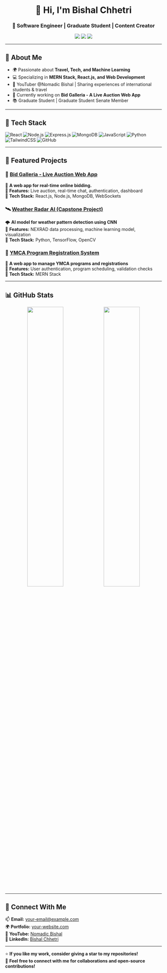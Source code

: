 <h1 align="center">👋 Hi, I'm Bishal Chhetri</h1>
<h3 align="center">🚀 Software Engineer | Graduate Student | Content Creator</h3>

<p align="center">
  <a href="https://www.linkedin.com/in/yourprofile"><img src="https://img.shields.io/badge/LinkedIn-blue?style=flat&logo=linkedin"></a>
  <a href="https://www.youtube.com/yourchannel"><img src="https://img.shields.io/badge/YouTube-red?style=flat&logo=youtube"></a>
  <a href="https://github.com/yourusername"><img src="https://img.shields.io/badge/GitHub-black?style=flat&logo=github"></a>
</p>

---

## 📌 About Me
- 🌍 Passionate about **Travel, Tech, and Machine Learning**
- 💻 Specializing in **MERN Stack, React.js, and Web Development**
- 🎥 YouTuber @Nomadic Bishal | Sharing experiences of international students & travel
- 🎯 Currently working on **Bid Galleria - A Live Auction Web App**
- 📚 Graduate Student | Graduate Student Senate Member

---

## 🚀 Tech Stack
![React](https://img.shields.io/badge/-React-61DAFB?style=flat&logo=react&logoColor=black)
![Node.js](https://img.shields.io/badge/-Node.js-339933?style=flat&logo=node.js&logoColor=white)
![Express.js](https://img.shields.io/badge/-Express.js-black?style=flat&logo=express&logoColor=white)
![MongoDB](https://img.shields.io/badge/-MongoDB-47A248?style=flat&logo=mongodb&logoColor=white)
![JavaScript](https://img.shields.io/badge/-JavaScript-F7DF1E?style=flat&logo=javascript&logoColor=black)
![Python](https://img.shields.io/badge/-Python-3776AB?style=flat&logo=python&logoColor=white)
![TailwindCSS](https://img.shields.io/badge/-TailwindCSS-38B2AC?style=flat&logo=tailwind-css&logoColor=white)
![GitHub](https://img.shields.io/badge/-GitHub-181717?style=flat&logo=github&logoColor=white)

---

## 📌 Featured Projects

### 🎯 [Bid Galleria - Live Auction Web App](https://github.com/yourusername/bid-galleria)
🚀 **A web app for real-time online bidding.**  
🔹 **Features:** Live auction, real-time chat, authentication, dashboard  
🔹 **Tech Stack:** React.js, Node.js, MongoDB, WebSockets  

### 🛰️ [Weather Radar AI (Capstone Project)](https://github.com/yourusername/weather-radar-ai)
🌩️ **AI model for weather pattern detection using CNN**  
🔹 **Features:** NEXRAD data processing, machine learning model, visualization  
🔹 **Tech Stack:** Python, TensorFlow, OpenCV  

### 📖 [YMCA Program Registration System](https://github.com/yourusername/ymca-project)
📝 **A web app to manage YMCA programs and registrations**  
🔹 **Features:** User authentication, program scheduling, validation checks  
🔹 **Tech Stack:** MERN Stack  

---

## 📊 GitHub Stats
<p align="center">
  <img src="https://github-readme-stats.vercel.app/api?username=yourusername&show_icons=true&theme=radical" width="48%">
  <img src="https://github-readme-streak-stats.herokuapp.com/?user=yourusername&theme=radical" width="48%">
</p>

---

## 🤝 Connect With Me  
📫 **Email:** your-email@example.com  
🌍 **Portfolio:** [your-website.com](https://your-website.com)  
🎥 **YouTube:** [Nomadic Bishal](https://www.youtube.com/yourchannel)  
👥 **LinkedIn:** [Bishal Chhetri](https://www.linkedin.com/in/yourprofile)  

---

⭐ **If you like my work, consider giving a star to my repositories!**  
💬 **Feel free to connect with me for collaborations and open-source contributions!**
